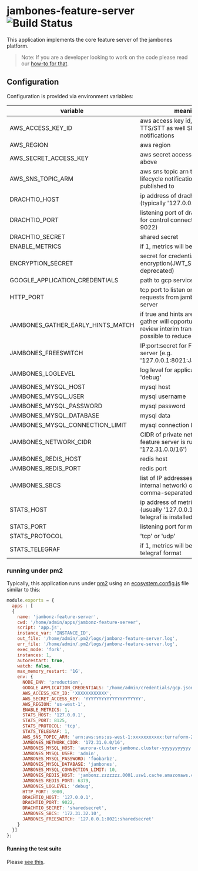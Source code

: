 # jambones-feature-server ![Build Status](https://github.com/jambonz/jambonz-feature-server/workflows/CI/badge.svg)

This application implements the core feature server of the jambones platform.

> Note: If you are a developer looking to work on the code please read  our [how-to for that](./docs/contributing.md).

## Configuration

Configuration is provided via environment variables:

| variable | meaning | required?|
|----------|----------|---------|
|AWS_ACCESS_KEY_ID| aws access key id, used for TTS/STT as well SNS notifications|no|
|AWS_REGION| aws region| no|
|AWS_SECRET_ACCESS_KEY| aws secret access key, used per above|no|
|AWS_SNS_TOPIC_ARM| aws sns topic arn that scale-in lifecycle notifications will be published to|no|
|DRACHTIO_HOST| ip address of drachtio server (typically '127.0.0.1')|yes|
|DRACHTIO_PORT| listening port of drachtio server for control connections (typically 9022)|yes|
|DRACHTIO_SECRET| shared secret|yes|
|ENABLE_METRICS| if 1, metrics will be generated|no|
|ENCRYPTION_SECRET| secret for credential encryption(JWT_SECRET is deprecated) |yes|
|GOOGLE_APPLICATION_CREDENTIALS| path to gcp service key file|yes|
|HTTP_PORT| tcp port to listen on for API requests from jambonz-api-server|yes|
|JAMBONES_GATHER_EARLY_HINTS_MATCH| if true and hints are provided, gather will opportunistically review interim transcripts if possible to reduce ASR latency |no|
|JAMBONES_FREESWITCH| IP:port:secret for Freeswitch server (e.g. '127.0.0.1:8021:JambonzR0ck$'|yes|
|JAMBONES_LOGLEVEL| log level for application, 'info' or 'debug'|no|
|JAMBONES_MYSQL_HOST| mysql host|yes|
|JAMBONES_MYSQL_USER| mysql username|yes|
|JAMBONES_MYSQL_PASSWORD|  mysql password|yes|
|JAMBONES_MYSQL_DATABASE| mysql data|yes|
|JAMBONES_MYSQL_CONNECTION_LIMIT| mysql connection limit |no|
|JAMBONES_NETWORK_CIDR| CIDR of private network that feature server is running in (e.g. '172.31.0.0/16')|yes|
|JAMBONES_REDIS_HOST| redis host|yes|
|JAMBONES_REDIS_PORT|redis port|yes|
|JAMBONES_SBCS| list of IP addresses (on the internal network) of SBCs, comma-separated|yes|
|STATS_HOST| ip address of metrics host (usually '127.0.0.1' since telegraf is installed locally|no|
|STATS_PORT| listening port for metrics host|no|
|STATS_PROTOCOL| 'tcp' or 'udp'|no|
|STATS_TELEGRAF| if 1, metrics will be generated in telegraf format|no|

### running under pm2
Typically, this application runs under [pm2](https://pm2.io) using an [ecosystem.config.js](https://pm2.keymetrics.io/docs/usage/application-declaration/) file similar to this:
```js
module.exports = {
  apps : [
  {
    name: 'jambonz-feature-server',
    cwd: '/home/admin/apps/jambonz-feature-server',
    script: 'app.js',
    instance_var: 'INSTANCE_ID',
    out_file: '/home/admin/.pm2/logs/jambonz-feature-server.log',
    err_file: '/home/admin/.pm2/logs/jambonz-feature-server.log',
    exec_mode: 'fork',
    instances: 1,
    autorestart: true,
    watch: false,
    max_memory_restart: '1G',
    env: {
      NODE_ENV: 'production',
      GOOGLE_APPLICATION_CREDENTIALS: '/home/admin/credentials/gcp.json',
      AWS_ACCESS_KEY_ID: 'XXXXXXXXXXXX',
      AWS_SECRET_ACCESS_KEY: 'YYYYYYYYYYYYYYYYYYYYY',
      AWS_REGION: 'us-west-1',
      ENABLE_METRICS: 1,
      STATS_HOST: '127.0.0.1',
      STATS_PORT: 8125,
      STATS_PROTOCOL: 'tcp',
      STATS_TELEGRAF: 1,
      AWS_SNS_TOPIC_ARM: 'arn:aws:sns:us-west-1:xxxxxxxxxxx:terraform-20201107200347128600000002',
      JAMBONES_NETWORK_CIDR: '172.31.0.0/16',
      JAMBONES_MYSQL_HOST: 'aurora-cluster-jambonz.cluster-yyyyyyyyyyy.us-west-1.rds.amazonaws.com',
      JAMBONES_MYSQL_USER: 'admin',
      JAMBONES_MYSQL_PASSWORD: 'foobarbz',
      JAMBONES_MYSQL_DATABASE: 'jambones',
      JAMBONES_MYSQL_CONNECTION_LIMIT: 10,
      JAMBONES_REDIS_HOST: 'jambonz.zzzzzzz.0001.usw1.cache.amazonaws.com',
      JAMBONES_REDIS_PORT: 6379,
      JAMBONES_LOGLEVEL: 'debug',
      HTTP_PORT: 3000,
      DRACHTIO_HOST: '127.0.0.1',
      DRACHTIO_PORT: 9022,
      DRACHTIO_SECRET: 'sharedsecret',
      JAMBONES_SBCS: '172.31.32.10',
      JAMBONES_FREESWITCH: '127.0.0.1:8021:sharedsecret'
    }
  }]
};
```

#### Running the test suite

Please [see this](./docs/contributing.md#run-the-regression-test-suite).